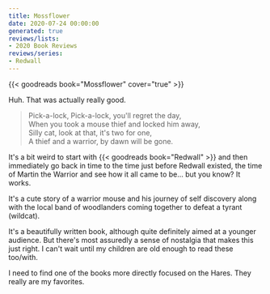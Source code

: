 ```yaml
---
title: Mossflower
date: 2020-07-24 00:00:00
generated: true
reviews/lists:
- 2020 Book Reviews
reviews/series:
- Redwall
---
```

{{< goodreads book="Mossflower" cover="true" >}}

Huh. That was actually really good.  

> Pick-a-lock, Pick-a-lock, you'll regret the day,   
> When you took a mouse thief and locked him away,   
> Silly cat, look at that, it's two for one,   
> A thief and a warrior, by dawn will be gone.  

<!--more-->

It's a bit weird to start with {{< goodreads book="Redwall" >}} and then immediately go back in time to the time just before Redwall existed, the time of Martin the Warrior and see how it all came to be... but you know? It works.  

It's a cute story of a warrior mouse and his journey of self discovery along with the local band of woodlanders coming together to defeat a tyrant (wildcat).  

It's a beautifully written book, although quite definitely aimed at a younger audience. But there's most assuredly a sense of nostalgia that makes this just right. I can't wait until my children are old enough to read these too/with.  

I need to find one of the books more directly focused on the Hares. They really are my favorites.


